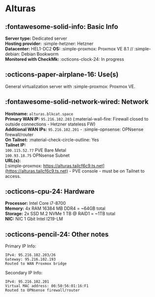 # Alturas
## :fontawesome-solid-info: Basic Info
**Server type:** Dedicated server  
**Hosting provider:** :simple-hetzner: Hetzner  
**Datacenter:**  HEL1-DC2
**OS:** :simple-proxmox: Proxmox VE 8.1 // :simple-debian: Debian Bookworm  
**Monitored with CheckMk:** :octicons-clock-24: In progress

## :octicons-paper-airplane-16: Use(s)
General virtualization server with :simple-proxmox: Proxmox VE.

## :fontawesome-solid-network-wired: Network
**Hostname:** `alturas.blkcat.space`  
**Primary WAN IP:** `95.216.102.203` (:material-wall-fire: Firewall closed to outside connections - Hetzner stateless FW)  
**Additional WAN IPs:** `95.216.102.201` - :simple-opnsense: OPNsense firewall/router  
**On Tailnet:** :material-check-circle-outline: Yes  
**Tailnet IP:**  
`100.115.52.77` PVE Bare Metal  
`100.93.18.75` OPNsense Subnet  
**URL(s):**  
[:simple-proxmox: https://alturas.tailcf6c9.ts.net](https://alturas.tailcf6c9.ts.net) - PVE console - must be on Tailnet to access.

## :octicons-cpu-24: Hardware
**Processor:** Intel Core i7-8700  
**Memory:** 4x RAM 16384 MB DDR4 = ~64GB total  
**Storage:** 2x SSD M.2 NVMe 1 TB @ RAID1 = ~1TB total  
**NIC:**  NIC 1 Gbit Intel I219-LM

## :octicons-pencil-24: Other notes
Primary IP Info:  
```
IPv4: 95.216.102.203/26
Gateway: 95.216.102.193
Routed to WAN Proxmox bridge
```

Secondary IP Info:
```
IPv4: 95.216.102.201
Virtual MAC address: 00:50:56:01:16:F1
Routed to OPNsense firewall/router
```
